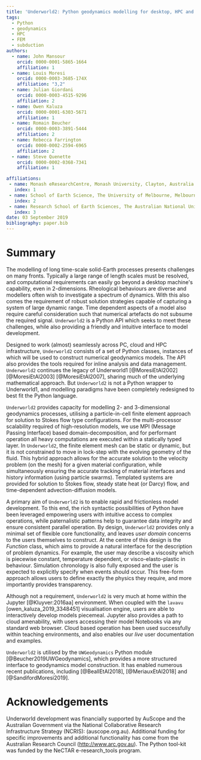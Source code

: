 ```yaml
---
title: 'Underworld2: Python geodynamics modelling for desktop, HPC and cloud.'
tags:
  - Python
  - geodynamics
  - HPC
  - FEM
  - subduction
authors:
  - name: John Mansour
    orcid: 0000-0001-5865-1664
    affiliation: 1
  - name: Louis Moresi
    orcid: 0000-0003-3685-174X
    affiliation: "3,2"
  - name: Julian Giordani 
    orcid: 0000-0003-4515-9296
    affiliation: 2
  - name: Owen Kaluza  
    orcid: 0000-0001-6303-5671
    affiliation: 1
  - name: Romain Beucher  
    orcid: 0000-0003-3891-5444
    affiliation: 2
  - name: Rebecca Farrington  
    orcid: 0000-0002-2594-6965
    affiliation: 2
  - name: Steve Quenette
    orcid: 0000-0002-0368-7341
    affiliation: 1

affiliations:
 - name: Monash eResearchCentre, Monash University, Clayton, Australia
   index: 1
 - name: School of Earth Science, The University of Melbourne, Melbourne, Australia
   index: 2
 - name: Research School of Earth Sciences, The Australian National University, Canberra, Australia
   index: 3
date: 03 September 2019
bibliography: paper.bib
---
```


# Summary

The modelling of long time-scale solid-Earth processes presents challenges on many fronts. Typically a large range of length scales must be resolved, and computational requirements can easily go beyond a desktop machine's capability, even in 2-dimensions. 
Rheological behaviours are diverse and modellers often wish to investigate a spectrum of dynamics. With this also comes the requirement of robust solution strategies capable of capturing a system of large dynamic range. Time dependent aspects of a model also require careful consideration such that numerical artefacts do not subsume the required signal. ``Underworld2`` is a Python API which seeks to meet these challenges, while also providing a friendly and intuitive interface to model development. 

Designed to work (almost) seamlessly across PC, cloud and HPC infrastructure, ``Underworld2`` consists of a set of Python classes, instances of which will be used to construct numerical geodynamics models. The API also provides the tools required for inline analysis and data management. `Underworld2` continues the legacy of Underworld1 [@MoresiEtAl2002] [@MoresiEtAl2003] [@MoresiEtAl2007], sharing much of the underlying mathematical approach. But `Underworld2` is not a Python wrapper to Underworld1, and modelling paradigms have been completely redesigned to best fit the Python language. 

`Underworld2` provides capacity for modelling 2- and 3-dimensional geodynamics processes, utilising a particle-in-cell finite element approach for solution to Stokes flow type configurations. For the multi-processor scalability required of high-resolution models, we use MPI (Message Passing Interface) based domain-decomposition, and for performant operation all heavy computations are executed within a statically typed layer.
In `Underworld2`, the finite element mesh can be static or dynamic, but it is not constrained to move in lock-step with the evolving geometry of the fluid. This hybrid approach allows for the accurate solution to the velocity problem (on the mesh) for a given material configuration, while simultaneously ensuring the accurate tracking of material interfaces and history information (using particle swarms). Templated systems are provided for solution to Stokes flow, steady state heat (or Darcy) flow, and time-dependent advection-diffusion models. 

A primary aim of `Underworld2` is to enable rapid and frictionless model development. To this end, the rich syntactic possibilities of Python have been leveraged empowering users with intuitive access to complex operations, while paternalistic patterns help to guarantee data integrity and ensure consistent parallel operation. By design, `Underworld2` provides only a minimal set of flexible core functionality, and leaves _user domain_ concerns to the users themselves to construct. At the centre of this design is the _Function_ class, which aims to provide a natural interface for the description of problem dynamics. For example, the user may describe a viscosity which is piecewise constant, temperature dependent, or visco-elasto-plastic in behaviour. Simulation chronology is also fully exposed and the user is expected to explicitly specify when events should occur. This free-form approach allows users to define exactly the physics they require, and more importantly provides transparency. 

<!-- It also prevents API bloat, helping to ensure the long term viability of the project. -->

Although not a requirement, `Underworld2` is very much at home within the Jupyter [@Kluyver:2016aa] environment. When coupled with the `lavavu` [owen_kaluza_2019_3348451] visualisation engine, users are able to interactively develop models piecemeal. Jupyter also provides a path to cloud amenability, with users accessing their model Notebooks via any standard web browser. Cloud based operation has been used successfully within teaching environments, and also enables our _live_ user documentation and examples. 

`Underworld2` is utilised by the `UWGeodynamics` Python module [@Beucher2019UWGeodynamics], which provides a more structured interface to geodynamics model construction. It has enabled numerous recent publications, including [@BeallEtAl2018], [@MeriauxEtAl2018] and [@SandifordMoresi2019].  

# Acknowledgements

Underworld development was financially supported by AuScope and the Australian Government via the National Collaborative Research Infrastructure Strategy (NCRIS): (auscope.org.au). Additional funding for specific improvements and additional functionality has come from the Australian Research Council (http://www.arc.gov.au). The Python tool-kit was funded by the NeCTAR e-research_tools program.

